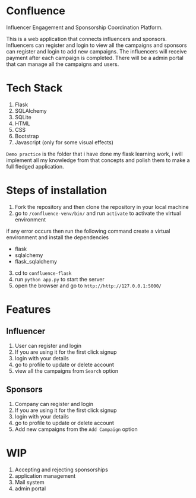 # Confluence
Influencer Engagement and Sponsorship Coordination Platform. 

This is a web application that connects influencers and sponsors. Influencers can register and login to view all the campaigns and sponsors can register and login to add new campaigns.
The influencers will receive payment after each campaign is completed.
There will be a admin portal that can manage all the campaigns and users.

# Tech Stack
1. Flask
2. SQLAlchemy
3. SQLite
4. HTML
5. CSS
6. Bootstrap
7. Javascript (only for some visual effects)

`Demo practice` is the folder that i have done my flask learning work, i will implement all my knowledge from that concepts and polish them to make a full fledged application.

# Steps of installation

1. Fork the repository and then clone the repository in your local machine
2. go to `/confluence-venv/bin/` and run `activate` to activate the virtual environment

if any error occurs then run the following command
create a virtual environment
and install the dependencies
- flask
- sqlalchemy
- flask_sqlalchemy

3. cd to `confluence-flask`
4. run `python app.py` to start the server
5. open the browser and go to `http://http://127.0.0.1:5000/`

# Features

## Influencer
1. User can register and login
2. If you are using it for the first click signup
3. login with your details
4. go to profile to update or delete account
5. view all the campaigns from `Search` option

## Sponsors
1. Company can register and login
2. If you are using it for the first click signup
3. login with your details
4. go to profile to update or delete account
5. Add new campaigns from the `Add Campaign` option

# WIP
1. Accepting and rejecting sponsorships
2. application management
3. Mail system
4. admin portal